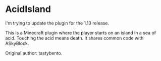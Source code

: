 AcidIsland
==========

I'm trying to update the plugin for the 1.13 release.

This is a Minecraft plugin where the player starts on an island in a sea of acid. Touching the acid means death.
It shares common code with ASkyBlock.


Original author: tastybento.
